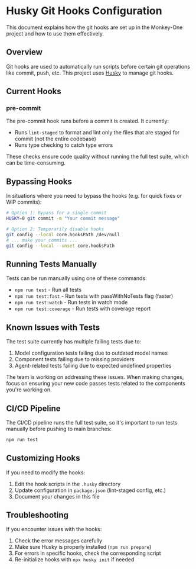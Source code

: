 # Husky Git Hooks Configuration

This document explains how the git hooks are set up in the Monkey-One project and how to use them effectively.

## Overview

Git hooks are used to automatically run scripts before certain git operations like commit, push, etc. This project uses [Husky](https://typicode.github.io/husky/) to manage git hooks.

## Current Hooks

### pre-commit

The pre-commit hook runs before a commit is created. It currently:

- Runs `lint-staged` to format and lint only the files that are staged for commit (not the entire codebase)
- Runs type checking to catch type errors

These checks ensure code quality without running the full test suite, which can be time-consuming.

## Bypassing Hooks

In situations where you need to bypass the hooks (e.g. for quick fixes or WIP commits):

```bash
# Option 1: Bypass for a single commit
HUSKY=0 git commit -m "Your commit message"

# Option 2: Temporarily disable hooks
git config --local core.hooksPath /dev/null
# ... make your commits ...
git config --local --unset core.hooksPath 
```

## Running Tests Manually

Tests can be run manually using one of these commands:

- `npm run test` - Run all tests
- `npm run test:fast` - Run tests with passWithNoTests flag (faster)
- `npm run test:watch` - Run tests in watch mode
- `npm run test:coverage` - Run tests with coverage report

## Known Issues with Tests

The test suite currently has multiple failing tests due to:

1. Model configuration tests failing due to outdated model names
2. Component tests failing due to missing providers
3. Agent-related tests failing due to expected undefined properties

The team is working on addressing these issues. When making changes, focus on ensuring your new code passes tests related to the components you're working on.

## CI/CD Pipeline 

The CI/CD pipeline runs the full test suite, so it's important to run tests manually before pushing to main branches:

```bash
npm run test
```

## Customizing Hooks

If you need to modify the hooks:

1. Edit the hook scripts in the `.husky` directory
2. Update configuration in `package.json` (lint-staged config, etc.)
3. Document your changes in this file

## Troubleshooting

If you encounter issues with the hooks:

1. Check the error messages carefully
2. Make sure Husky is properly installed (`npm run prepare`)
3. For errors in specific hooks, check the corresponding script
4. Re-initialize hooks with `npx husky init` if needed